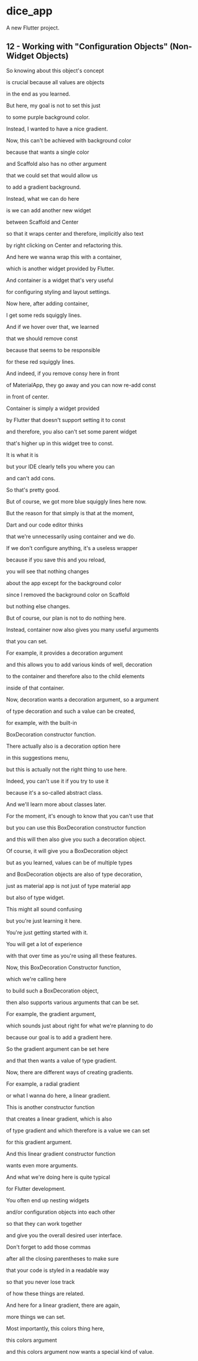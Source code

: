 # dice_app

A new Flutter project.

## 12 - Working with "Configuration Objects" (Non-Widget Objects)

So knowing about this object's concept

is crucial because all values are objects

in the end as you learned.

But here, my goal is not to set this just

to some purple background color.

Instead, I wanted to have a nice gradient.

Now, this can't be achieved with background color

because that wants a single color

and Scaffold also has no other argument

that we could set that would allow us

to add a gradient background.

Instead, what we can do here

is we can add another new widget

between Scaffold and Center

so that it wraps center and therefore, implicitly also text

by right clicking on Center and refactoring this.

And here we wanna wrap this with a container,

which is another widget provided by Flutter.

And container is a widget that's very useful

for configuring styling and layout settings.

Now here, after adding container,

I get some reds squiggly lines.

And if we hover over that, we learned

that we should remove const

because that seems to be responsible

for these red squiggly lines.

And indeed, if you remove consy here in front

of MaterialApp, they go away and you can now re-add const

in front of center.

Container is simply a widget provided

by Flutter that doesn't support setting it to const

and therefore, you also can't set some parent widget

that's higher up in this widget tree to const.

It is what it is

but your IDE clearly tells you where you can

and can't add cons.

So that's pretty good.

But of course, we got more blue squiggly lines here now.

But the reason for that simply is that at the moment,

Dart and our code editor thinks

that we're unnecessarily using container and we do.

If we don't configure anything, it's a useless wrapper

because if you save this and you reload,

you will see that nothing changes

about the app except for the background color

since I removed the background color on Scaffold

but nothing else changes.

But of course, our plan is not to do nothing here.

Instead, container now also gives you many useful arguments

that you can set.

For example, it provides a decoration argument

and this allows you to add various kinds of well, decoration

to the container and therefore also to the child elements

inside of that container.

Now, decoration wants a decoration argument, so a argument

of type decoration and such a value can be created,

for example, with the built-in

BoxDecoration constructor function.

There actually also is a decoration option here

in this suggestions menu,

but this is actually not the right thing to use here.

Indeed, you can't use it if you try to use it

because it's a so-called abstract class.

And we'll learn more about classes later.

For the moment, it's enough to know that you can't use that

but you can use this BoxDecoration constructor function

and this will then also give you such a decoration object.

Of course, it will give you a BoxDecoration object

but as you learned, values can be of multiple types

and BoxDecoration objects are also of type decoration,

just as material app is not just of type material app

but also of type widget.

This might all sound confusing

but you're just learning it here.

You're just getting started with it.

You will get a lot of experience

with that over time as you're using all these features.

Now, this BoxDecoration Constructor function,

which we're calling here

to build such a BoxDecoration object,

then also supports various arguments that can be set.

For example, the gradient argument,

which sounds just about right for what we're planning to do

because our goal is to add a gradient here.

So the gradient argument can be set here

and that then wants a value of type gradient.

Now, there are different ways of creating gradients.

For example, a radial gradient

or what I wanna do here, a linear gradient.

This is another constructor function

that creates a linear gradient, which is also

of type gradient and which therefore is a value we can set

for this gradient argument.

And this linear gradient constructor function

wants even more arguments.

And what we're doing here is quite typical

for Flutter development.

You often end up nesting widgets

and/or configuration objects into each other

so that they can work together

and give you the overall desired user interface.

Don't forget to add those commas

after all the closing parentheses to make sure

that your code is styled in a readable way

so that you never lose track

of how these things are related.

And here for a linear gradient, there are again,

more things we can set.

Most importantly, this colors thing here,

this colors argument

and this colors argument now wants a special kind of value.

